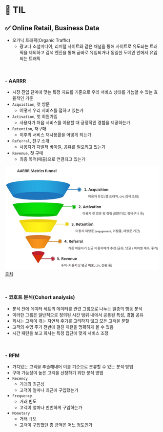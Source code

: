 # 🦁 TIL

## ✅ Online Retail, Business Data
* 오가닉 트래픽(Organic Traffic)
  * 광고나 소셜미디어, 리퍼럴 사이트와 같은 채널을 통해 사이트로 유도되는 트래픽을 제외하고 검색 엔진을 통해 곧바로 유입되거나 동일한 도메인 안에서 유입되는 트래픽

<br>

### - AARRR
* 시장 진입 단계에 맞는 특정 지표를 기준으로 우리 서비스 상태를 가늠할 수 있는 효율적인 기준
* `Acquistion`, 첫 방문
  * 어떻게 우리 서비스를 접하고 있는가
* `Activation`, 첫 회원가입
  * 사용자가 처음 서비스를 이용할 때 긍정적인 경험을 제공하는가
* `Retention`, 재구매
  * 이후의 서비스 재사용률을 어떻게 되는가
* `Referral`, 친구 소개
  * 사용자가 자발적 바이럴, 공유를 일으키고 있는가
* `Revenue`, 첫 구매
  * 최종 목적(매출)으로 연결되고 있는가

![](../../img/AARRR.jpeg) <br>
[출처](https://21ctheageofdiscovery.com/161)

<br>

### - 코호트 분석(Cohort analysis)
* 분석 전에 데이터 세트의 데이터를 관련 그룹으로 나누는 일종의 행동 분석
* 이러한 그룹은 일반적으로 정의된 시간 범위 내에서 공통된 특성, 경험 공유
* 회사는 고객이 겪는 자연적 주기를 고려하지 않고 모든 고객을 분할
* 고객의 수명 주기 전반에 걸친 패턴을 명확하게 볼 수 있음
* 시간 패턴을 보고 회사는 특정 집단에 맞게 서비스 조정 

<br>

### - RFM
* 가치있는 고객을 추출해내어 이를 기준으로 분류할 수 있는 분석 방법
* 구매 가능성이 높은 고객을 선정하기 위한 분석 방법
* `Recency`
  * 거래의 최근성
  * 고객이 얼마나 최근에 구입했는가
* `Frequency`
  * 거래 빈도
  * 고객이 얼마나 빈번하게 구입하는가
* `Monetary`
  * 거래 규모
  * 고객이 구입했던 총 금액은 어느 정도인가

